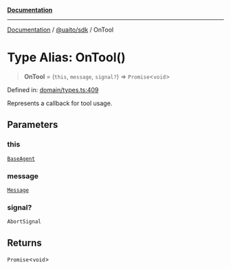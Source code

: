 [**Documentation**](../../../README.md)

***

[Documentation](../../../README.md) / [@uaito/sdk](../README.md) / OnTool

# Type Alias: OnTool()

> **OnTool** = (`this`, `message`, `signal?`) => `Promise`\<`void`\>

Defined in: [domain/types.ts:409](https://github.com/elribonazo/uaito/blob/2bed7d2eb6bfa6c768bdfa8c5f599b6d51e03cd7/packages/sdk/src/domain/types.ts#L409)

Represents a callback for tool usage.

## Parameters

### this

[`BaseAgent`](../classes/BaseAgent.md)

### message

[`Message`](Message.md)

### signal?

`AbortSignal`

## Returns

`Promise`\<`void`\>
